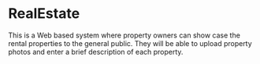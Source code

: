 # RealEstate
This is a Web based system where property owners can show case the rental properties to the general public. They will be able to upload property photos and enter a brief description of each property.
